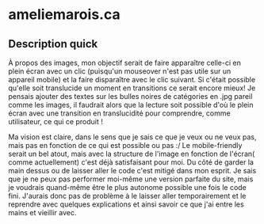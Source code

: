 # ameliemarois.ca

## Description quick

À  propos des images, mon objectif serait de faire apparaître celle-ci en plein écran avec un clic (puisqu'un mouseover n'est pas utile sur un appareil mobile) et la faire disparaître avec le clic suivant. Si c'était possible qu'elle soit translucide un moment en transitions ce serait encore mieux! Je pensais ajouter des textes sur les bulles noires de catégories en .jpg pareil comme les images, il faudrait alors que la lecture soit possible d'où le plein écran avec une transition en translucidité pour comprendre, comme utilisateur, ce qui ce produit !

Ma vision est claire, dans le sens que je sais ce que je veux ou ne veux pas, mais pas en fonction de ce qui est possible ou pas :/
Le mobile-friendly serait un bel atout, mais avec la structure de l'image en fonction de l'écran( comme actuellement) c'est déjà satisfaisant pour moi.
Du côté de garder la main dessus ou de laisser aller le code c'est mitigé dans mon esprit. Je sais que je ne peux pas performer moi-même une version parfaite du site, mais je voudrais quand-même être le plus autonome possible une fois le code fini. J'aurais donc pas de problème à le laisser aller temporairement et le reprendre avec quelques explications et ainsi savoir ce que j'ai entre les mains et vieillir avec. 